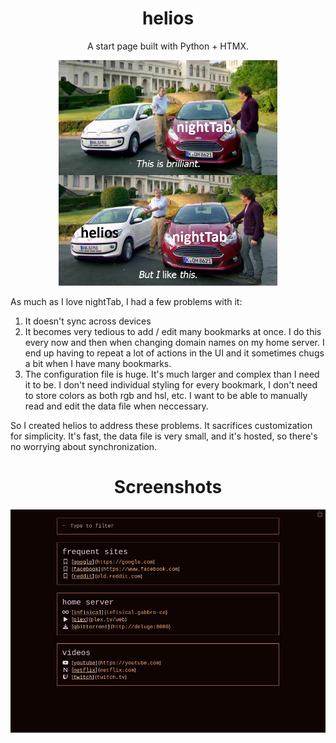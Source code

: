 <div align="center">

  # helios

A start page built with Python + HTMX.

<img src="./nighttab.jpg" width="350">


</div>

As much as I love nightTab, I had a few problems with it:

1. It doesn't sync across devices
2. It becomes very tedious to add / edit many bookmarks at once. I do this every now and then when changing domain names on my home server. I end up having to repeat a lot of actions in the UI and it sometimes chugs a bit when I have many bookmarks.
3. The configuration file is huge. It's much larger and complex than I need it to be. I don't need individual styling for every bookmark, I don't need to store colors as both rgb and hsl, etc. I want to be able to manually read and edit the data file when neccessary.

So I created helios to address these problems. It sacrifices customization for simplicity. It's fast, the data file is very small, and it's hosted, so there's no worrying about synchronization. 

<div align="center">
  
# Screenshots

![](./screenshot1.jpg)

</div>
